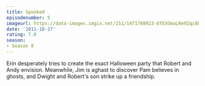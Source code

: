 ```yaml
---
title: Spooked
episodenumber: 5
imageurl: https://dato-images.imgix.net/151/1471788923-8fEXGmaLRe9Zqc8DmCadjGnsIGm.jpg?ixlib=rb-1.1.0&ch=DPR%2CWidth&auto=compress%2Cformat
date: '2011-10-27'
rating: 7.0
season:
- Season 8
---
```


Erin desperately tries to create the exact Halloween party that Robert and Andy envision. Meanwhile, Jim is aghast to discover Pam believes in ghosts, and Dwight and Robert's son strike up a friendship.